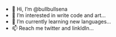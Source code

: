 - 👋 Hi, I’m @bullbullsena
- 👀 I’m interested in write code and art...
- 🌱 I’m currently learning new languages...
- 📫 Reach me twitter and linkldIn...
